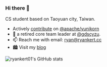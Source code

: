 ### Hi there 👋

CS student based on Taoyuan city, Taiwan.

- Actively [contribute](https://github.com/search?q=author%3Aryankert01+repo%3Aapache%2Fyunikorn-site+repo%3Aapache%2Fyunikorn-core++repo%3Aapache%2Fyunikorn-k8shim++repo%3Aapache%2Fyunikorn-release+repo%3Aapache%2Fyunikorn-scheduler-interface+repo%3Aapache%2Fyunikorn-web&type=commits&query=repo%3Aapache%2Fyunikorn-site+repo%3Aapache%2Fyunikorn-core++repo%3Aapache%2Fyunikorn-k8shim++repo%3Aapache%2Fyunikorn-release+repo%3Aapache%2Fyunikorn-scheduler-interface+repo%3Aapache%2Fyunikorn-web+is%3Apr+author%3Aryankert01) on [@apache/yunikorn](https://yunikorn.apache.org/)
- 🔭 a retired core team leader at [@gdscyzu](https://github.com/gdscyzu).
- 📫 Reach me with email: ryan@ryankert.cc
- 🏙 Visit my [blog](https://blog.ryankert.cc)



![ryankert01's GitHub stats](https://github-readme-stats.vercel.app/api?username=ryankert01&theme=tokyonight&show_icons=true)




<!-- ![LeetCode Stats](https://leetcard.jacoblin.cool/ryankert?theme=dark&font=Coming%20Soon) -->
<!-- ![](https://visitor-badge.glitch.me/badge?page_id=ryankert01.ryankert01) -->
